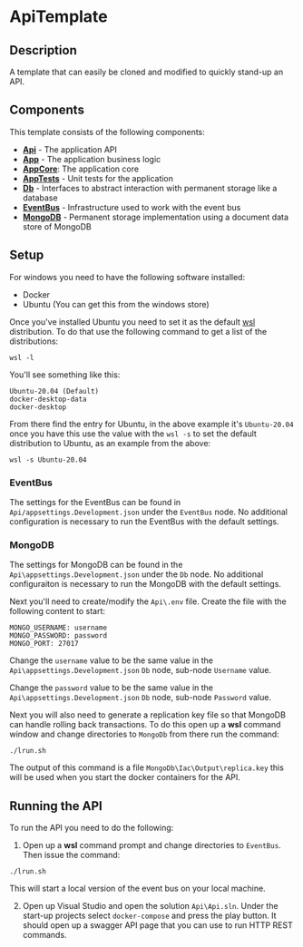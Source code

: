 # ApiTemplate
## Description
A template that can easily be cloned and modified to quickly stand-up an API.

## Components
This template consists of the following components:

* **[Api](./Api/README.md)** - The application API
* **[App](./App/README.md)** - The application business logic
* **[AppCore](./AppCore/README.md)**: The application core
* **[AppTests](./AppTests/README.md)** - Unit tests for the application
* **[Db](./Db/README.md)** - Interfaces to abstract interaction with permanent storage like a database
* **[EventBus](./EventBus/README.md)** - Infrastructure used to work with the event bus
* **[MongoDB](./MongoDb/README.md)** - Permanent storage implementation using a document data store of MongoDB

## Setup
For windows you need to have the following software installed:

* Docker
* Ubuntu (You can get this from the windows store)

Once you've installed Ubuntu you need to set it as the default [wsl](https://learn.microsoft.com/en-us/windows/wsl/) distribution.  To do that use the following command to get a list of the distributions:

```
wsl -l
```

You'll see something like this:

```
Ubuntu-20.04 (Default)
docker-desktop-data
docker-desktop
```

From there find the entry for Ubuntu, in the above example it's `Ubuntu-20.04` once you have this use the value with the `wsl -s` to set the default distribution to Ubuntu, as an example from the above:

```
wsl -s Ubuntu-20.04
```

### EventBus
The settings for the EventBus can be found in `Api/appsettings.Development.json` under the `EventBus` node. No additional configuration is necessary to run the EventBus with the default settings.

### MongoDB
The settings for MongoDB can be found in the `Api\appsettings.Development.json` under the `Db` node. No additional configuraiton is necessary to run the MongoDB with the default settings.

Next you'll need to create/modify the `Api\.env` file. Create the file with the following content to start:

```
MONGO_USERNAME: username
MONGO_PASSWORD: password
MONGO_PORT: 27017
```

Change the `username` value to be the same value in the `Api\appsettings.Development.json` `Db` node, sub-node `Username` value.  

Change the `password` value to be the same value in the `Api\appsettings.Development.json` `Db` node, sub-node `Password` value.

Next you will also need to generate a replication key file so that MongoDB can handle rolling back transactions.  To do this open up a **wsl** command window and change directories to `MongoDb` from there run the command:

```
./lrun.sh
```

The output of this command is a file `MongoDb\Iac\Output\replica.key` this will be used when you start the docker containers for the API.

## Running the API
To run the API you need to do the following:

1. Open up a **wsl** command prompt and change directories to `EventBus`.  Then issue the command:

```
./lrun.sh
```

This will start a local version of the event bus on your local machine.

2. Open up Visual Studio and open the solution `Api\Api.sln`.  Under the start-up projects select `docker-compose` and press the play button. It should open up a swagger API page that you can use to run HTTP REST commands.
